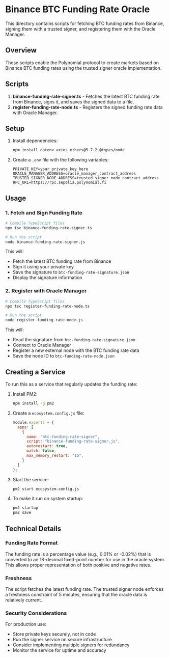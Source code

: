 # Binance BTC Funding Rate Oracle

This directory contains scripts for fetching BTC funding rates from Binance, signing them with a trusted signer, and registering them with the Oracle Manager.

## Overview

These scripts enable the Polynomial protocol to create markets based on Binance BTC funding rates using the trusted signer oracle implementation.

## Scripts

1. **binance-funding-rate-signer.ts** - Fetches the latest BTC funding rate from Binance, signs it, and saves the signed data to a file.
2. **register-funding-rate-node.ts** - Registers the signed funding rate data with Oracle Manager.

## Setup

1. Install dependencies:
   ```bash
   npm install dotenv axios ethers@5.7.2 @types/node
   ```

2. Create a `.env` file with the following variables:
   ```
   PRIVATE_KEY=your_private_key_here
   ORACLE_MANAGER_ADDRESS=oracle_manager_contract_address
   TRUSTED_SIGNER_NODE_ADDRESS=trusted_signer_node_contract_address
   RPC_URL=https://rpc.sepolia.polynomial.fi
   ```

## Usage

### 1. Fetch and Sign Funding Rate

```bash
# Compile TypeScript files
npx tsc binance-funding-rate-signer.ts

# Run the script
node binance-funding-rate-signer.js
```

This will:
- Fetch the latest BTC funding rate from Binance
- Sign it using your private key
- Save the signature to `btc-funding-rate-signature.json`
- Display the signature information

### 2. Register with Oracle Manager

```bash
# Compile TypeScript files
npx tsc register-funding-rate-node.ts

# Run the script
node register-funding-rate-node.js
```

This will:
- Read the signature from `btc-funding-rate-signature.json`
- Connect to Oracle Manager
- Register a new external node with the BTC funding rate data
- Save the node ID to `btc-funding-rate-node.json`

## Creating a Service

To run this as a service that regularly updates the funding rate:

1. Install PM2:
   ```bash
   npm install -g pm2
   ```

2. Create a `ecosystem.config.js` file:
   ```javascript
   module.exports = {
     apps: [
       {
         name: "btc-funding-rate-signer",
         script: "binance-funding-rate-signer.js",
         autorestart: true,
         watch: false,
         max_memory_restart: "1G",
       }
     ]
   };
   ```

3. Start the service:
   ```bash
   pm2 start ecosystem.config.js
   ```

4. To make it run on system startup:
   ```bash
   pm2 startup
   pm2 save
   ```

## Technical Details

### Funding Rate Format

The funding rate is a percentage value (e.g., 0.01% or -0.02%) that is converted to an 18-decimal fixed-point number for use in the oracle system. This allows proper representation of both positive and negative rates.

### Freshness

The script fetches the latest funding rate. The trusted signer node enforces a freshness constraint of 5 minutes, ensuring that the oracle data is relatively current.

### Security Considerations

For production use:
- Store private keys securely, not in code
- Run the signer service on secure infrastructure
- Consider implementing multiple signers for redundancy
- Monitor the service for uptime and accuracy 